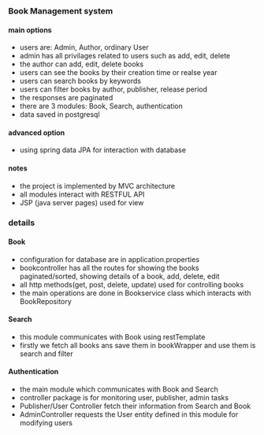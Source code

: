 ### Book Management system

#### main options
- users are: Admin, Author, ordinary User
- admin has all privilages related to users such as add, edit, delete
- the author can add, edit, delete books
- users can see the books by their creation time or realse year
- users can search books by keywords
- users can filter books by author, publisher, release period
- the responses are paginated
- there are 3 modules: Book, Search, authentication
- data saved in postgresql 

#### advanced option
- using spring data JPA for interaction with database

#### notes
- the project is implemented by MVC architecture
- all modules interact with RESTFUL API
- JSP (java server pages) used for view

### details

#### Book
- configuration for database are in application.properties 
- bookcontroller has all the routes for showing the books paginated/sorted, showing details of a book, add, delete, edit
- all http methods(get, post, delete, update) used for controlling books
- the main operations are done in Bookservice class which interacts with BookRepository

#### Search
- this module communicates with Book using restTemplate
- firstly we fetch all books ans save them in bookWrapper and use them is search and filter

#### Authentication
- the  main module which communicates with Book and Search
- controller package is for monitoring user, publisher, admin tasks
- Publisher/User Controller fetch their information from Search and Book
- AdminController requests the User entity defined in this module for modifying users
